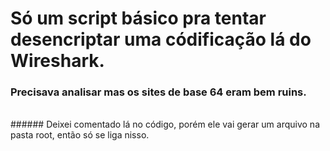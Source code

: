 # Só um script básico pra tentar desencriptar uma códificação lá do Wireshark.
### Precisava analisar mas os sites de base 64 eram bem ruins.
<br>
###### Deixei comentado lá no código, porém ele vai gerar um arquivo na pasta root, então só se liga nisso.

